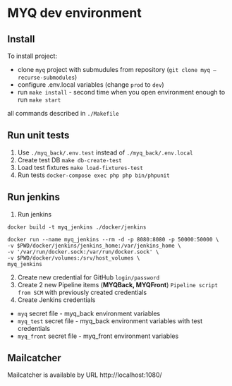 # MYQ dev environment

## Install

To install project:
- clone `myq` project with submudules from repository (`git clone myq –recurse-submodules`)
- configure .env.local variables (change `prod` to `dev`)
- run `make install` - second time when you open environment enough to run `make start`

all commands described in `./Makefile`

 ## Run unit tests
1) Use `./myq_back/.env.test` instead of `./myq_back/.env.local`
2) Create test DB `make db-create-test`
3) Load test fixtures `make load-fixtures-test`
4) Run tests `docker-compose exec php php bin/phpunit`

 ## Run jenkins

1) Run jenkins
```
docker build -t myq_jenkins ./docker/jenkins
    
docker run --name myq_jenkins --rm -d -p 8080:8080 -p 50000:50000 \
-v $PWD/docker/jenkins/jenkins_home:/var/jenkins_home \
-v '/var/run/docker.sock:/var/run/docker.sock' \
-v $PWD/docker/volumes:/srv/host_volumes \
myq_jenkins
```
2) Create new credential for GitHub `login/password`
3) Create 2 new Pipeline items (**MYQBack, MYQFront**) `Pipeline script from SCM` with previously created credentials
4) Create Jenkins credentials
- `myq` secret file - myq_back environment variables
- `myq_test` secret file - myq_back environment variables with test credentials
- `myq_front` secret file - myq_front environment variables

## Mailcatcher
Mailcatcher is available by URL http://localhost:1080/
